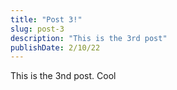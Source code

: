 ```yaml
---
title: "Post 3!"
slug: post-3
description: "This is the 3rd post"
publishDate: 2/10/22
---
```


This is the 3nd post. Cool
